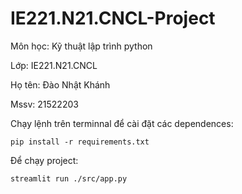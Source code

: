 # IE221.N21.CNCL-Project
Môn học: Kỹ thuật lập trình python

Lớp: IE221.N21.CNCL

Họ tên: Đào Nhật Khánh

Mssv: 21522203

Chạy lệnh trên terminnal để cài đặt các dependences:

`pip install -r requirements.txt`

Để chạy project:

`streamlit run ./src/app.py`
